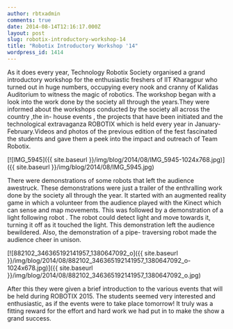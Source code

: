 ```yaml
---
author: rbtxadmin
comments: true
date: 2014-08-14T12:16:17.000Z
layout: post
slug: robotix-introductory-workshop-14
title: "Robotix Introductory Workshop '14"
wordpress_id: 1414
---
```


As it does every year, Technology Robotix Society organised a grand introductory workshop for the enthusiastic freshers of IIT Kharagpur who turned out in huge numbers, occupying every nook and cranny of Kalidas Auditorium to witness the magic of robotics. The workshop  began with a look into the work done by the society all through the years.They were informed about the workshops conducted by the society all across the country ,the in- house events , the projects that have been initiated and the technological extravaganza ROBOTIX which is held every year in January-February.Videos and photos of the previous edition of the fest fascinated the students and gave them a peek into the impact and outreach of Team Robotix.

[![IMG_5945]({{ site.baseurl }}/img/blog/2014/08/IMG_5945-1024x768.jpg)]({{ site.baseurl }}/img/blog/2014/08/IMG_5945.jpg)

There were demonstrations of some robots that left the audience awestruck. These demonstrations were just a trailer of the enthralling work done by the society all through the year. It started with an augmented reality game in which a volunteer from the audience played with the Kinect which can sense and map movements. This was followed by a demonstration of a light following robot . The robot could detect light and move towards it, turning it off as it touched the light. This demonstration left the audience bewildered. Also, the demonstration of a pipe- traversing robot made the audience cheer in unison.

[![882102_346365192141957_1380647092_o]({{ site.baseurl }}/img/blog/2014/08/882102_346365192141957_1380647092_o-1024x678.jpg)]({{ site.baseurl }}/img/blog/2014/08/882102_346365192141957_1380647092_o.jpg)

After this they were given a brief introduction to the various events that will be held during ROBOTIX 2015. The students seemed very interested and enthusiastic, as if the events were to take place tomorrow! It truly was a fitting reward for the effort and hard work we had put in to make the show a grand success.
